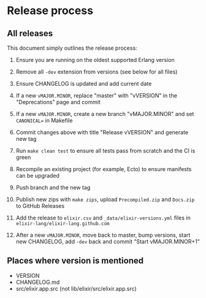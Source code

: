 # Release process

## All releases

This document simply outlines the release process:

1. Ensure you are running on the oldest supported Erlang version

2. Remove all `-dev` extension from versions (see below for all files)

3. Ensure CHANGELOG is updated and add current date

4. If a new `vMAJOR.MINOR`, replace "master" with "vVERSION" in the "Deprecations" page and commit

5. If a new `vMAJOR.MINOR`, create a new branch "vMAJOR.MINOR" and set `CANONICAL=` in Makefile

6. Commit changes above with title "Release vVERSION" and generate new tag

7. Run `make clean test` to ensure all tests pass from scratch and the CI is green

8. Recompile an existing project (for example, Ecto) to ensure manifests can be upgraded

9. Push branch and the new tag

10. Publish new zips with `make zips`, upload `Precompiled.zip` and `Docs.zip` to GitHub Releases

11. Add the release to `elixir.csv` and `_data/elixir-versions.yml` files in `elixir-lang/elixir-lang.github.com`

12. After a new `vMAJOR.MINOR`, move back to master, bump versions, start new CHANGELOG, add `-dev` back and commit "Start vMAJOR.MINOR+1"

## Places where version is mentioned

* VERSION
* CHANGELOG.md
* src/elixir.app.src (not lib/elixir/src/elixir.app.src)
